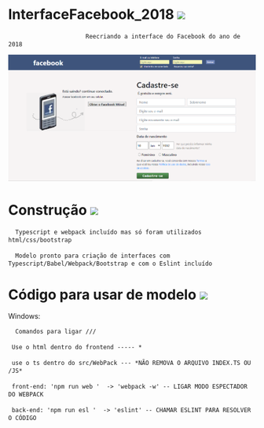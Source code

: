 # InterfaceFacebook_2018 <img src='https://img.shields.io/static/v1?label=build&message=Facebook&color=blue'>

                          Reecriando a interface do Facebook do ano de 2018
                          
 <img src='https://github.com/joaocarlopa/InterfaceFacebook_2018/blob/main/read.png'>
 
 
 
 # Construção <img src='https://img.shields.io/static/v1?label=HTML&message=CSS&color=blue'>
 
      Typescript e webpack incluído mas só foram utilizados html/css/bootstrap
      
      Modelo pronto para criação de interfaces com Typescript/Babel/Webpack/Bootstrap e com o Eslint incluído
      
# Código para usar de modelo <img src='https://img.shields.io/static/v1?label=Typescript&message=Eslint&color=blueviolet'>

Windows:

      Comandos para ligar ///

     Use o html dentro do frontend ----- *

     use o ts dentro do src/WebPack --- *NÃO REMOVA O ARQUIVO INDEX.TS OU /JS*

     front-end: 'npm run web '  -> 'webpack -w' -- LIGAR MODO ESPECTADOR DO WEBPACK
     
     back-end: 'npm run esl '  -> 'eslint' -- CHAMAR ESLINT PARA RESOLVER O CÓDIGO






